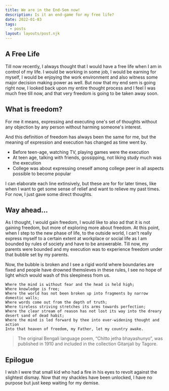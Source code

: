 ```yaml
---
title: We are in the End-Sem now!
description: Is it an end-game for my free life?
date: 2022-01-03
tags:
  - posts
layout: layouts/post.njk
---
```


## A Free Life

Till now recently, I always thought that I would have a free life when I am in control of my life. I would be working in some job, I would be earning for myself, I would be enjoying the work environment and also witness some major decision making power as well. But now that my end sem is going right now, I looked back upon my entire thought process and I feel I was much free till now, and that very freedom is going to be taken away soon.

## What is freedom?

For me it means, expressing and executing one's set of thoughts without any objection by any person without harming someone's interest. 

And this definition of freedom has always been the same for me, but the meaning of expression and execution has changed as time went by.

- Before teen-age, watching TV, playing games were the execution
- At teen age, talking with friends, gossipping, not liking study much was the execution
- College was about expressing oneself among college peer in all aspects possible to become popular

I can elaborate each line extinsively, but these are for for later times, like when I want to get some sense of relief and want to relieve my past times. For now, I just gave some direct thoughts.

## Way ahead...

As I thought, I would gain freedom, I would like to also ad that it is not gaining freedom, but more of exploring more about freedom. At this point, when I step to the new phase of life, to the outside world, I can't really express myself to a certain extent at workplace or social life as I am bounded by rules of society and have to be answerable. Till now, my parents were bounded and my execution was to experience freedom under that bubble set by my parents.

Now, the bubble is broken and I see a rigid world where boundaries are fixed and people have drowned themsleves in these rules, I see no hope of light which would wash of this sleepiness from us.

```
Where the mind is without fear and the head is held high;
Where knowledge is free;
Where the world has not been broken up into fragments by narrow domestic walls;
Where words come out from the depth of truth;
Where tireless striving stretches its arms towards perfection;
Where the clear stream of reason has not lost its way into the dreary desert sand of dead habit;
Where the mind is led forward by thee into ever-widening thought and action 
Into that heaven of freedom, my Father, let my country awake.
```
>The original Bengali language poem, “Chitto jetha bhayashunyo”, was published in 1910 and included in the collection Gitanjali by Tagore.


## Epilogue

I wish I were that small kid who had a fire in his eyes to revolt against the slightest dismay. Now that my shackles have been unlocked, I have no purpose but just keep waiting for my demise.